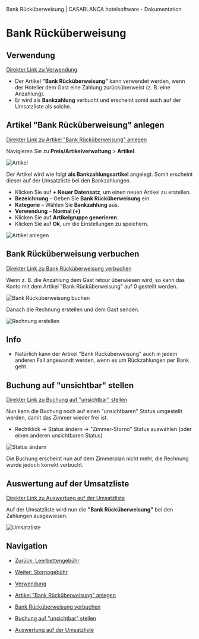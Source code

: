 Bank Rücküberweisung | CASABLANCA hotelsoftware - Dokumentation

# Bank Rücküberweisung

## Verwendung

[Direkter Link zu Verwendung](https://docs.casablanca.at/desktop/articles/payback/#verwendung "Direkter Link zu Verwendung")

* Der Artikel **"Bank Rücküberweisung"** kann verwendet werden, wenn der Hotelier dem Gast eine Zahlung zurücküberweist (z. B. eine Anzahlung).
* Er wird als **Bankzahlung** verbucht und erscheint somit auch auf der Umsatzliste als solche.

## Artikel "Bank Rücküberweisung" anlegen

[Direkter Link zu Artikel "Bank Rücküberweisung" anlegen](https://docs.casablanca.at/desktop/articles/payback/#artikel-bank-rücküberweisung-anlegen "Direkter Link zu Artikel \"Bank Rücküberweisung\" anlegen")

Navigieren Sie zu **Preis/Artikelverwaltung** > **Artikel**.

![Artikel](https://docs.casablanca.at/assets/images/artikel_oeffnen-379adf420aa81131267706926547ab80.png "Artikel")

Der Artikel wird wie folgt **als Bankzahlungsartikel** angelegt. Somit erscheint dieser auf der Umsatzliste bei den Bankzahlungen.

* Klicken Sie auf **+ Neuer Datensatz**, um einen neuen Artikel zu erstellen.
* **Bezeichnung** – Geben Sie **Bank Rücküberweisung** ein.
* **Kategorie** – Wählen Sie **Bankzahlung** aus.
* **Verwendung** – **Normal (+)**
* Klicken Sie auf **Artikelgruppe generieren**.
* Klicken Sie auf **Ok**, um die Einstellungen zu speichern.

![Artikel anlegen](https://docs.casablanca.at/assets/images/insert_job-9113b0ad35b62342ac0586e178955c2f.png "Artikel anlegen")

## Bank Rücküberweisung verbuchen

[Direkter Link zu Bank Rücküberweisung verbuchen](https://docs.casablanca.at/desktop/articles/payback/#bank-rücküberweisung-verbuchen "Direkter Link zu Bank Rücküberweisung verbuchen")

Wenn z. B. die Anzahlung dem Gast retour überwiesen wird, so kann das Konto mit dem Artikel "Bank Rücküberweisung" auf 0 gestellt werden.

![Bank Rücküberweisung buchen](https://docs.casablanca.at/assets/images/book_on_account-1a397448a14470ae57895ca524f9ba16.png "Bank Rücküberweisung buchen")

Danach die Rechnung erstellen und dem Gast senden.

![Rechnung erstellen](https://docs.casablanca.at/assets/images/invoice-12c593bcd4fdf8fb7e943602870e6189.png "Rechnung erstellen")

## Info

* Natürlich kann der Artikel "Bank Rücküberweisung" auch in jedem anderen Fall angewandt werden, wenn es um Rückzahlungen per Bank geht.

## Buchung auf "unsichtbar" stellen

[Direkter Link zu Buchung auf "unsichtbar" stellen](https://docs.casablanca.at/desktop/articles/payback/#buchung-auf-unsichtbar-stellen "Direkter Link zu Buchung auf \"unsichtbar\" stellen")

Nun kann die Buchung noch auf einen "unsichtbaren" Status umgestellt werden, damit das Zimmer wieder frei ist.

* Rechtklick -> Status ändern -> "Zimmer-Storno" Status auswählen (oder einen anderen unsichtbaren Status)

![Status ändern](https://docs.casablanca.at/assets/images/change_state-ed045d5e046a250bb691e13dbecfa7da.png "Status ändern")

Die Buchung erscheint nun auf dem Zimmerplan nicht mehr, die Rechnung wurde jedoch korrekt verbucht.

## Auswertung auf der Umsatzliste

[Direkter Link zu Auswertung auf der Umsatzliste](https://docs.casablanca.at/desktop/articles/payback/#auswertung-auf-der-umsatzliste "Direkter Link zu Auswertung auf der Umsatzliste")

Auf der Umsatzliste wird nun die **"Bank Rücküberweisung"** bei den Zahlungen ausgewiesen.

![Umsatzliste](https://docs.casablanca.at/assets/images/sales_list-ebd98abe8052892607b07e5a28bee036.png "Umsatzliste")

## Navigation

* [Zurück: Leerbettengebühr](https://docs.casablanca.at/desktop/articles/empty_bed_fee)
* [Weiter: Stornogebühr](https://docs.casablanca.at/desktop/articles/cancellation_fee)

* [Verwendung](https://docs.casablanca.at/desktop/articles/payback/#verwendung)
* [Artikel "Bank Rücküberweisung" anlegen](https://docs.casablanca.at/desktop/articles/payback/#artikel-bank-rücküberweisung-anlegen)
* [Bank Rücküberweisung verbuchen](https://docs.casablanca.at/desktop/articles/payback/#bank-rücküberweisung-verbuchen)
* [Buchung auf "unsichtbar" stellen](https://docs.casablanca.at/desktop/articles/payback/#buchung-auf-unsichtbar-stellen)
* [Auswertung auf der Umsatzliste](https://docs.casablanca.at/desktop/articles/payback/#auswertung-auf-der-umsatzliste)